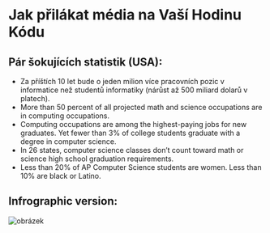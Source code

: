 

# Jak přilákat média na Vaší Hodinu Kódu

## Pár šokujících statistik (USA):

  * Za příštích 10 let bude o jeden milion více pracovních pozic v informatice než studentů informatiky (nárůst až 500 miliard dolarů v platech).
  * More than 50 percent of all projected math and science occupations are in computing occupations. 
  * Computing occupations are among the highest-paying jobs for new graduates. Yet fewer than 3% of college students graduate with a degree in computer science.
  * In 26 states, computer science classes don’t count toward math or science high school graduation requirements. 
  * Less than 20% of AP Computer Science students are women. Less than 10% are black or Latino.

## Infrographic version:

![obrázek](http://code.org/images/fit-8000/Code.org_infographic.png)
